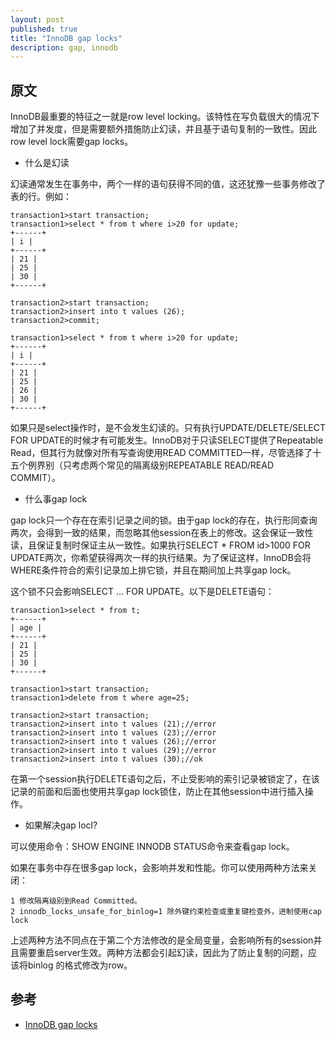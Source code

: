 ```yaml
---
layout: post
published: true
title: "InnoDB gap locks"
description: gap, innodb
---
```

## 原文

InnoDB最重要的特征之一就是row level locking。该特性在写负载很大的情况下增加了并发度，但是需要额外措施防止幻读，并且基于语句复制的一致性。因此row level lock需要gap locks。

- 什么是幻读

幻读通常发生在事务中，两个一样的语句获得不同的值，这还犹豫一些事务修改了表的行。例如：

```
transaction1>start transaction;
transaction1>select * from t where i>20 for update;
+------+
| i |
+------+
| 21 |
| 25 |
| 30 |
+------+

transaction2>start transaction;
transaction2>insert into t values (26);
transaction2>commit;

transaction1>select * from t where i>20 for update;
+------+
| i |
+------+
| 21 |
| 25 |
| 26 |
| 30 |
+------+
```

如果只是select操作时，是不会发生幻读的。只有执行UPDATE/DELETE/SELECT FOR UPDATE的时候才有可能发生。InnoDB对于只读SELECT提供了Repeatable Read，但其行为就像对所有写查询使用READ COMMITTED一样，尽管选择了十五个例界别（只考虑两个常见的隔离级别REPEATABLE READ/READ COMMIT）。

- 什么事gap lock

gap lock只一个存在在索引记录之间的锁。由于gap lock的存在，执行形同查询两次，会得到一致的结果，而忽略其他session在表上的修改。这会保证一致性读，且保证复制时保证主从一致性。如果执行SELECT * FROM id>1000 FOR UPDATE两次，你希望获得两次一样的执行结果。为了保证这样，InnoDB会将WHERE条件符合的索引记录加上排它锁，并且在期间加上共享gap lock。

这个锁不只会影响SELECT ... FOR UPDATE。以下是DELETE语句：

```
transaction1>select * from t;
+------+
| age |
+------+
| 21 |
| 25 |
| 30 |
+------+

transaction1>start transaction;
transaction1>delete from t where age=25;

transaction2>start transaction;
transaction2>insert into t values (21);//error
transaction2>insert into t values (23);//error
transaction2>insert into t values (26);//error
transaction2>insert into t values (29);//error
transaction2>insert into t values (30);//ok
```

在第一个session执行DELETE语句之后，不止受影响的索引记录被锁定了，在该记录的前面和后面也使用共享gap lock锁住，防止在其他session中进行插入操作。

- 如果解决gap locl?

可以使用命令：SHOW ENGINE INNODB STATUS命令来查看gap lock。

如果在事务中存在很多gap lock，会影响并发和性能。你可以使用两种方法来关闭：

```
1 修改隔离级别到Read Committed。
2 innodb_locks_unsafe_for_binlog=1 除外键约束检查或重复键检查外，进制使用cap lock
```

上述两种方法不同点在于第二个方法修改的是全局变量，会影响所有的session并且需要重启server生效。两种方法都会引起幻读，因此为了防止复制的问题，应该将binlog 的格式修改为row。


## 参考
- [InnoDB gap locks](https://www.percona.com/blog/2012/03/27/innodbs-gap-locks/)
